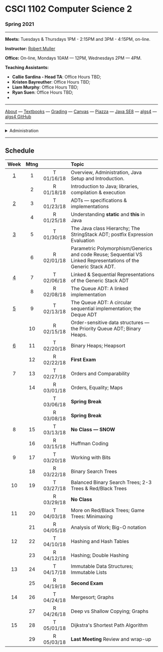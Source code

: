 # CSCI 1102 Computer Science 2

### Spring 2021

---


**Meets:** Tuesdays & Thursdays 1PM - 2:15PM and 3PM - 4:15PM, on-line.

**Instructor:** [Robert Muller](http://www.cs.bc.edu/~muller/)

**Office:** On-line, Mondays 10AM — 12PM, Wednesdays 2PM — 4PM.

**Teaching Assistants:**

+ **Callie Sardina - Head TA**: Office Hours TBD;
+ **Kristen Bayreuther**: Office Hours TBD;
+ **Liam Murphy**: Office Hours TBD;
+ **Ryan Suen**: Office Hours TBD;
+
---

[About](resources/about.md) —  [Textbooks](resources/textbooks.md) —  [Grading](resources/grading.md) —  [Canvas](https://bostoncollege.instructure.com/courses/1580576/gradebook)  —  [Piazza](https://piazza.com/class/jcdv8smgg9pzi) —  [Java SE8](https://docs.oracle.com/javase/8/docs/api/index.html?overview-summary.html) — [algs4](https://algs4.cs.princeton.edu/) — [algs4 GitHub](https://github.com/kevin-wayne/algs4)

---
<details>
  <summary>Administration</summary>

+ [Meets On Line](https://bccte.zoom.us/j/3306891980): Tuesdays and Thursdays 1:30PM - 2:45PM and again at 3PM - 4:15PM.

+ **Instructor:** [Robert Muller](http://www.cs.bc.edu/~muller/)

+ [Office Hours](https://bccte.zoom.us/j/3306891980): Wednesdays 2PM - 4:30PM,
+ Thursdays 4:30PM - 6PM.
+
**Teaching Assistants:**

<details open> <summary>Callie Sardina, Head Teaching Assistant</summary>

+ **Office Hours**: Thursdays, 9AM - 11AM, [Zoom](https://bccte.zoom.us/j/2175950858).

</details>

<details open><summary>Kristen Bayreuther</summary>

+ **Office Hours**: Wednesdays 4:30PM - 5:30PM, Fridays 3:30PM - 4:30PM [Zoom](https://bccte.zoom.us/j/3535839037).

</details>

<details open> <summary>Emma Huang</summary>

+ **Office Hours**: Sundays 10AM - 12PM [Zoom](https://bccte.zoom.us/j/2780123327).

</details>

<details open> <summary>Liam Murphy</summary>

+ **Office Hours**: Tuesdays 10:30AM - 11:30AM, Fridays 2PM - 3PM [Zoom](https://bccte.zoom.us/j/???).

</details>

</details>

---
## Schedule

|                   Week                    | Mtng |            | Topic                                                        |
| :---------------------------------------: | :--: | :--------: | :----------------------------------------------------------- |
| [1](https://github.com/BC-CSCI1102/week1) |  1   | T 01/16/18 | Overview, Administration, Java Setup and Introduction.       |
|                                           |  2   | R 01/18/18 | Introduction to Java; libraries, compilation & execution     |
| [2](https://github.com/BC-CSCI1102/week2) |  3   | T 01/23/18 | ADTs — specifications & implementations                      |
|                                           |  4   | R 01/25/18 | Understanding **static** and **this** in Java                |
| [3](https://github.com/BC-CSCI1102/week3) |  5   | T 01/30/18 | The Java class Hierarchy; The StringStack ADT; postfix Expression Evaluation |
|                                           |  6   | R 02/01/18 | Parametric Polymorphism/Generics and code Reuse; Sequential VS Linked Representations of the Generic Stack ADT. |
| [4](https://github.com/BC-CSCI1102/week4) |  7   | T 02/06/18 | Linked & Sequential Representations of the Generic Stack ADT |
|                                           |  8   | R 02/08/18 | The Queue ADT: A linked implementation                       |
| [5](https://github.com/BC-CSCI1102/week5) |  9   | T 02/13/18 | The Queue ADT: A circular sequential implementation; the Deque ADT |
|                                           |  10  | R 02/15/18 | Order-sensitive data structures — the Priority Queue ADT; Binary Heaps. |
| [6](https://github.com/BC-CSCI1102/week6) |  11  | T 02/20/18 | Binary Heaps; Heapsort                                       |
|                                           |  12  | R 02/22/18 | **First Exam**                                               |
|                     7                     |  13  | T 02/27/18 | Orders and Comparability                                     |
|                                           |  14  | R 03/01/18 | Orders, Equality; Maps                                       |
|                                           |      | T 03/06/18 | **Spring Break**                                             |
|                                           |      | R 03/08/18 | **Spring Break**                                             |
|                     8                     |  15  | T 03/13/18 | **No Class — SNOW**                                          |
|                                           |  16  | R 03/15/18 | Huffman Coding                                               |
|                     9                     |  17  | T 03/20/18 | Working with Bits                                            |
|                                           |  18  | R 03/22/18 | Binary Search Trees                                          |
|                    10                     |  19  | T 03/27/18 | Balanced Binary Search Trees; 2-3 Trees & Red/Black Trees    |
|                                           |      | R 03/29/18 | **No Class**                                                 |
|                    11                     |  20  | T 04/03/18 | More on Red/Black Trees; Game Trees: Minimaxing              |
|                                           |  21  | R 04/05/18 | Analysis of Work; Big-O notation                             |
|                    12                     |  22  | T 04/10/18 | Hashing and Hash Tables                                      |
|                                           |  23  | R 04/12/18 | Hashing; Double Hashing                                      |
|                    13                     |  24  | T 04/17/18 | Immutable Data Structures; Immutable Lists                   |
|                                           |  25  | R 04/19/18 | **Second Exam**                                              |
|                    14                     |  26  | T 04/24/18 | Mergesort; Graphs                                            |
|                                           |  27  | R 04/26/18 | Deep vs Shallow Copying; Graphs                              |
|                    15                     |  28  | T 05/01/18 | Dijkstra's Shortest Path Algorithm                           |
|                                           |  29  | R 05/03/18 | **Last Meeting** Review and wrap-up                          |
